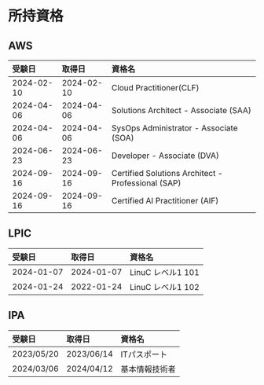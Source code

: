 
# 所持資格

## AWS
|受験日|取得日|資格名|
|:---|:---|:---|
|2024-02-10|2024-02-10|Cloud Practitioner(CLF)|
|2024-04-06|2024-04-06|Solutions Architect - Associate (SAA)|
|2024-04-06|2024-04-06|SysOps Administrator - Associate (SOA)|
|2024-06-23|2024-06-23|Developer - Associate (DVA)|
|2024-09-16|2024-09-16|Certified Solutions Architect - Professional (SAP)|
|2024-09-16|2024-09-16|Certified AI Practitioner (AIF)|

## LPIC
|受験日|取得日|資格名|
|:---|:---|:---|
|2024-01-07|2024-01-07|LinuC レベル1 101|
|2024-01-24|2022-01-24|LinuC レベル1 102|

## IPA
|受験日|取得日|資格名|
|:---|:---|:---|
|2023/05/20|2023/06/14|ITパスポート|
|2024/03/06|2024/04/12|基本情報技術者|
